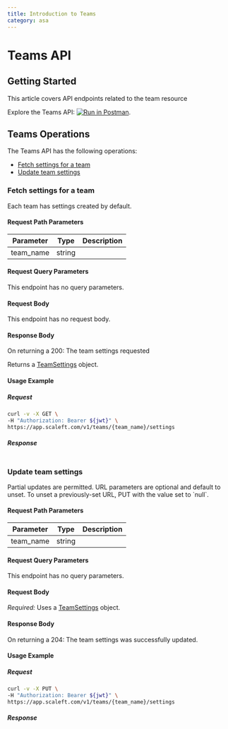 ```yaml
---
title: Introduction to Teams
category: asa
---
```


# Teams API

## Getting Started

This article covers API endpoints related to the team resource

Explore the Teams API: [![Run in Postman](https://run.pstmn.io/button.svg)](https://example.com).


## Teams Operations

The Teams API has the following operations:
* [Fetch settings for a team](#fetch-settings-for-a-team)
* [Update team settings](#update-team-settings)


### Fetch settings for a team

<ApiOperation method="GET" url="/v1/teams/{team_name}/settings" />
Each team has settings created by default.

#### Request Path Parameters

| Parameter | Type        | Description   |
| --------- | ----------- | ------------- |
| team_name   | string |  |


#### Request Query Parameters

This endpoint has no query parameters.

#### Request Body

This endpoint has no request body.

#### Response Body

On returning a 200: The team settings requested

Returns a [TeamSettings](/docs/asa/models.html#teamsettings) object.

#### Usage Example

##### Request

```bash
curl -v -X GET \
-H "Authorization: Bearer ${jwt}" \
https://app.scaleft.com/v1/teams/{team_name}/settings
```

##### Response
```json

```
### Update team settings

<ApiOperation method="PUT" url="/v1/teams/{team_name}/settings" />
Partial updates are permitted. URL parameters are optional and default to unset. To unset a previously-set URL, PUT with the value set to `null`.

#### Request Path Parameters

| Parameter | Type        | Description   |
| --------- | ----------- | ------------- |
| team_name   | string |  |


#### Request Query Parameters

This endpoint has no query parameters.

#### Request Body

*Required:* 
Uses a [TeamSettings](/docs/asa/models.html#teamsettings) object.

#### Response Body

On returning a 204: The team settings was successfully updated.



#### Usage Example

##### Request

```bash
curl -v -X PUT \
-H "Authorization: Bearer ${jwt}" \
https://app.scaleft.com/v1/teams/{team_name}/settings
```

##### Response
```json

```


